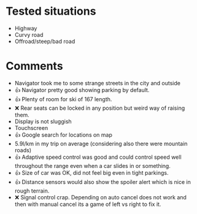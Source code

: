 
# Tested situations


* Highway
* Curvy road
* Offroad/steep/bad road

# Comments

* Navigator took me to some strange streets in the city and outside
* :thumbsup: Navigator pretty good showing parking by default.
* :thumbsup: Plenty of room for ski of 167 length.
* :x: Rear seats can be locked in any position but weird way of raising them.
* Display is not sluggish
* Touchscreen
* :thumbsup: Google search for locations on map
* 5.9l/km in my trip on average (considering also there were mountain roads)
* :thumbsup: Adaptive speed control was good and could control speed well throughout the range even when a car slides in or something.
* :thumbsup: Size of car was OK, did not feel big even in tight parkings.
* :thumbsup: Distance sensors would also show the spoiler alert which is nice in rough terrain.
* :x: Signal control crap. Depending on auto cancel does not work and then with manual cancel its a game of left vs right to fix it.
